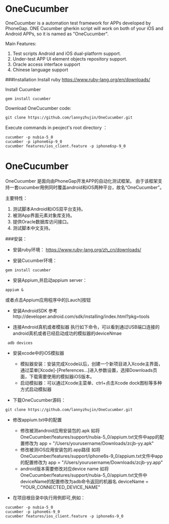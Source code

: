 # OneCucumber
OneCucumber is a automation test framework for APPs developed by PhoneGap. 
ONE Cucumber gherkin script will work on both of your iOS and Android APPs, so it is named as "OneCucumber".

Main Features:

1. Test scripts Android and iOS dual-platform support.
2. Under-test APP UI element objects repository support.
3. Oracle access interface support
4. Chinese language support

###Installation
Install ruby
    https://www.ruby-lang.org/en/downloads/
    
Install Cucumber
```
gem install cucumber
```

Download OneCucumber code:
```
git clone https://github.com/lannyzhujin/OneCucumber.git
```

Execute commands in peoject's root directory ：
```
cucumber -p nubia-5_0
cucumber -p iphone6sp-9_0
cucumber features/ios_client.feature -p iphone6sp-9_0
```


# OneCucumber
OneCucumber 是面向由PhoneGap开发APP的自动化测试框架。
由于该框架支持一套cucumber用例同时覆盖android和iOS两种平台，故名“OneCucumber”。

主要特性：

1. 测试脚本Android和iOS双平台支持。
2. 被测App界面元素对象库支持。
3. 提供Oracle数据库访问接口。
4. 测试脚本中文支持。

###安装：
 - 安装ruby环境：
    https://www.ruby-lang.org/zh_cn/downloads/
    
 - 安装Cucumber环境：
```
gem install cucumber
```

 - 安装Appium,并启动appium server：
```
appium &
```
   或者点击Appium应用程序中的[Lauch]按钮

 - 安装AndroidSDK
参考http://developer.android.com/sdk/installing/index.html?pkg=tools 

 - 连接Android真机或者模拟器
    执行如下命令，可以看到通过USB端口连接的android真机或者已经启动成功的模拟器的deviceNmae
```
 adb devices
```
 
 - 安装xcode中的iOS模拟器
    - 模拟器安装：安装完成Xcode以后，创建一个新项目进入Xcode主界面，通过菜单[Xcode]-[Preferences…]进入参数设置，选择Downloads页面，下载需要使用的模拟器iOS版本。
    - 启动模拟器：可以通过Xcode主菜单、ctrl+点击Xcode dock图标等多种方式启动模拟器

 - 下载OneCucumber源码：
```
git clone https://github.com/lannyzhujin/OneCucumber.git
```

 - 修改appium.txt中的配置
   - 修改被测android应用安装包的.apk
     如将OneCucumber/features/support/nubia-5_0/appium.txt文件中app的配置修改为
     app = "/Users/yourusername/Downloads/zcjb-yy.apk"
   - 修改被测iOS应用安装包的.app路径
     如将OneCucumber/features/support/iphone6s-9_0/appium.txt文件中app的配置修改为
     app = "/Users/yourusername/Downloads/zcjb-yy.app"
   - android版本需要修改对应device name
     如将OneCucumber/features/support/nubia-5_0/appium.txt文件中deviceName的配置修改为adb命令返回的机器名
     deviceName = "YOUR_CONNECTED_DEVICE_NAME"

 - 在项目根目录中执行用例即可,例如：
```
cucumber -p nubia-5_0
cucumber -p iphone6s-9_0
cucumber features/ios_client.feature -p iphone6s-9_0
```
